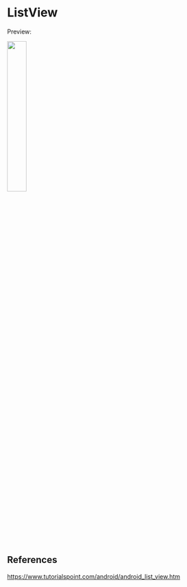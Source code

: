 # ListView

Preview:

<img src="https://user-images.githubusercontent.com/64484342/143770413-3f9cd73c-0b26-46b4-a978-24f335596f48.gif" width=30%/>



## References
https://www.tutorialspoint.com/android/android_list_view.htm
